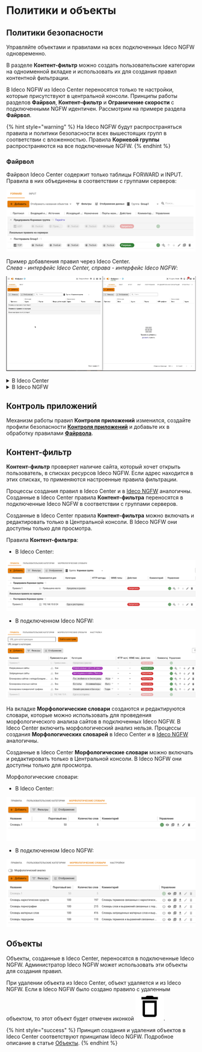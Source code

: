 # Политики и объекты

## Политики безопасности

Управляйте объектами и правилами на всех подключенных Ideco NGFW одновременно.

В разделе **Контент-фильтр** можно создать пользовательские категории на одноименной вкладке и использовать их для создания правил контентной фильтрации.

В Ideco NGFW из Ideco Center переносятся только те настройки, которые присутствуют в центральной консоли. Принципы работы разделов **Файрвол**, **Контент-фильтр** и **Ограничение скорости** с подключенными NGFW идентичен. Рассмотрим на примере раздела **Файрвол**.

{% hint style="warning" %}
На Ideco NGFW будут распространяться правила и политики безопасности всех вышестоящих групп в соответствии с вложенностью. Правила **Корневой группы** распространяются на все подключенные NGFW.
{% endhint %}

### Файрвол

Файрвол Ideco Center содержит только таблицы FORWARD и INPUT. Правила в них объединены в соответствии с группами серверов:

![](/.gitbook/assets/cc-firewall1.png)

Пример добавления правил через Ideco Center.\
*Слева - интерфейс Ideco Сenter, справа - интерфейс Ideco NGFW*:

![](/.gitbook/assets/cc-firewall.gif)

<!-- ![](/.gitbook/assets/cc-firewall-gif.png) -->

<details>

<summary>В Ideco Center</summary>

Созданные в Ideco Center правила FORWARD отображаются в виде двух таблиц: **Начальные правила** и **Конечные правила**. Правила применяются на подключенных Ideco NGFW в следующем порядке: сначала - **Начальные правила** Ideco Center, затем - **Локальные правила** NGFW, затем - **Конечные правила** Ideco Center.

Чтобы созданное правило попало в таблицу **Начальные правила**, укажите в строке **Вид правила** значение **Предправило**. Если правило требуется разместить в таблице **Конечные правила**, выберите значение **Постправило**.

{% hint style="warning" %}
Перемещать правила между таблицами **Начальные правила** и **Конечные правила** нельзя.
{% endhint %}

**Начальные правила** и **Конечные правила** в Ideco Center создаются для определенной группы серверов. Группа указывается при создании правила в строке **Группа серверов**.

Чтобы увидеть все правила, распространяющиеся на группу серверов, выберите название группы над таблицей:

![](/.gitbook/assets/cc-firewall1.gif)

<!-- В таблице отобразятся все правила, распространяющиеся на выбранную группу, с учетом вложенности групп. -->

Чтобы изменить группу серверов, на которую распространяется правило, нажмите на ![](/.gitbook/assets/icon-edit.png) и измените группу в соответствующей строке.

</details>

<details>

<summary>В Ideco NGFW</summary>

Таблица в Ideco NGFW визуально делится на три части: верхняя, средняя и нижняя.

![](/.gitbook/assets/cc-firewall2.png)

В верхнюю и нижнюю часть переносятся правила из подключенного Ideco Center. Управление этими правилами в Ideco NGFW невозможно. *Верхняя* часть соответствует таблице **Начальные правила** в Ideco Center. *Нижняя* часть - таблице **Конечные правила**.

В *средней* части находятся **Локальные правила**, которые создаются администратором NGFW в самом NGFW.

{% hint style="success" %}
**Локальные правила на серверах Ideco NGFW** не видны в интерфейсе Ideco Center. \
Для просмотра перейдите в раздел **Серверы**, нажмите на ![](/.gitbook/assets/icon-eye.png) в строке с нужным Ideco NGFW и перейдите в раздел **Файрвол**.
{% endhint %}

</details>

## Контроль приложений

Механизм работы правил **Контроля приложений** изменился, создайте профили безопасности **[Контроля приложений](/settings-cc/security-profiles.md#контроль-приложений)** и добавьте их в обработку правилами **[Файрвола](/settings-cc/policies-and-objects.md#файрвол)**.

## Контент-фильтр

**Контент-фильтр** проверяет наличие сайта, который хочет открыть пользователь, в списках ресурсов Ideco NGFW. Если адрес находится в этих списках, то применяются настроенные правила фильтрации. 

Процессы создания правил в Ideco Center и в [Ideco NGFW](/settings/access-rules/content-filter/rules.md) аналогичны. Созданные в Ideco Center правила **Контент-фильтра** переносятся в подключенные Ideco NGFW в соответствии с группами серверов.

Созданные в Ideco Center правила **Контент-фильтра** можно включать и редактировать только в Центральной консоли. В Ideco NGFW они доступны только для просмотра.

Правила **Контент-фильтра**:

* В Ideco Center:

![](/.gitbook/assets/cc-content-filter.png)

* В подключенном Ideco NGFW:

![](/.gitbook/assets/content-filter30.png)

На вкладке **Морфологические словари** создаются и редактируются словари, которые можно использовать для проведения морфологического анализа сайтов в подключенных Ideco NGFW. В Ideco Center включить морфологический анализ нельзя. Процессы создания **Морфологических словарей** в Ideco Center и в [Ideco NGFW](/settings/access-rules/content-filter/morphological-dictionaries.md) аналогичны.

Созданные в Ideco Center **Морфологические словари** можно включать и редактировать только в Центральной консоли. В Ideco NGFW они доступны только для просмотра.

Морфологические словари:

* В Ideco Center:

![](/.gitbook/assets/cc-content-filter1.png)

* В подключенном Ideco NGFW:

![](/.gitbook/assets/content-filter31.png)

## Объекты

Объекты, созданные в Ideco Center, переносятся в подключенные Ideco NGFW. Администратор Ideco NGFW может использовать эти объекты для создания правил.

При удалении объекта из Ideco Center, объект удаляется и из Ideco NGFW. Если в Ideco NGFW было создано правило с удаленным объектом, то этот объект будет отмечен иконкой ![](/.gitbook/assets/icon-delete.png).

{% hint style="success" %}
Принцип создания и удаления объектов в Ideco Center соответствуют принципам Ideco NGFW. Подробное описание в статье [Объекты](/settings/access-rules/aliases.md).
{% endhint %}